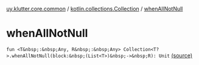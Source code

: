[uy.klutter.core.common](../index.md) / [kotlin.collections.Collection](index.md) / [whenAllNotNull](.)


# whenAllNotNull
`fun <T&nbsp;:&nbsp;Any, R&nbsp;:&nbsp;Any> Collection<T?>.whenAllNotNull(block:&nbsp;(List<T>)&nbsp;->&nbsp;R): Unit` [(source)](https://github.com/kohesive/klutter/blob/master/core-jdk6/src/main/kotlin/uy/klutter/core/common/Common.kt#L58)


